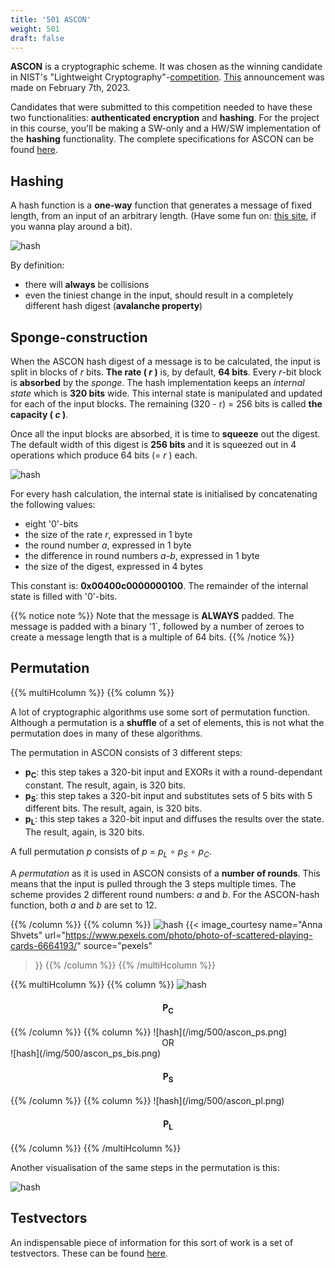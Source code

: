 ```yaml
---
title: '501 ASCON'
weight: 501
draft: false
---
```


**ASCON** is a cryptographic scheme. It was chosen as the winning candidate in NIST's "Lightweight Cryptography"-[competition](https://csrc.nist.gov/Projects/lightweight-cryptography). [This](https://csrc.nist.gov/News/2023/lightweight-cryptography-nist-selects-ascon) announcement was made on February 7th, 2023.

Candidates that were submitted to this competition needed to have these two functionalities: **authenticated encryption** and **hashing**. For the project in this course, you'll be making a SW-only and a HW/SW implementation of the **hashing** functionality. The complete specifications for ASCON can be found [here](https://ascon.iaik.tugraz.at/files/asconv12-nist.pdf).

## Hashing

A hash function is a **one-way** function that generates a message of fixed length, from an input of an arbitrary length. (Have some fun on: [this site](https://www.tools4noobs.com/online_tools/hash/), if you wanna play around a bit).

![hash](/img/500/hash.png)

By definition: 

* there will **always** be collisions
* even the tiniest change in the input, should result in a completely different hash digest (**avalanche property**)



## Sponge-construction
When the ASCON hash digest of a message is to be calculated, the input is split in blocks of *r* bits. **The rate ( *r* )** is, by default, **64 bits**. Every *r*-bit block is **absorbed** by the *sponge*. The hash implementation keeps an *internal state* which is **320 bits** wide. This internal state is manipulated and updated for each of the input blocks. The remaining (320 - r) = 256 bits is called **the capacity ( *c* )**.

Once all the input blocks are absorbed, it is time to **squeeze** out the digest. The default width of this digest is **256 bits** and it is squeezed out in 4 operations which produce 64 bits (= *r* ) each.

![hash](/img/500/ascon_hash.png)

For every hash calculation, the internal state is initialised by concatenating the following values:

* eight '0'-bits
* the size of the rate *r*, expressed in 1 byte
* the round number *a*, expressed in 1 byte
* the difference in round numbers *a-b*, expressed in 1 byte
* the size of the digest, expressed in 4 bytes

This constant is: **0x00400c0000000100**. The remainder of the internal state is filled with '0'-bits.

{{% notice note %}}
Note that the message is <b>ALWAYS</b> padded. The message is padded with a binary '1`, followed by a number of zeroes to create a message length that is a multiple of 64 bits.
{{% /notice %}}

## Permutation

{{% multiHcolumn %}}
{{% column %}}

A lot of cryptographic algorithms use some sort of permutation function. Although a permutation is a **shuffle** of a set of elements, this is not what the permutation does in many of these algorithms.

The permutation in ASCON consists of 3 different steps:

* **p<sub>C</sub>**: this step takes a 320-bit input and EXORs it with a round-dependant constant. The result, again, is 320 bits.
* **p<sub>S</sub>**: this step takes a 320-bit input and substitutes sets of 5 bits with 5 different bits. The result, again, is 320 bits.
* **p<sub>L</sub>**: this step takes a 320-bit input and diffuses the results over the state. The result, again, is 320 bits. 

A full permutation *p* consists of *p* = *p<sub>L</sub>* &compfn; *p<sub>S</sub>* &compfn; *p<sub>C</sub>*.

A *permutation* as it is used in ASCON consists of a **number of rounds**. This means that the input is pulled through the 3 steps multiple times. The scheme provides 2 different round numbers: *a* and *b*. For the ASCON-hash function, both *a* and *b* are set to 12.

{{% /column %}}
{{% column %}}
![hash](/img/style/pexels-anna-shvets-6664193.jpg)
{{< image_courtesy 
  name="Anna Shvets"
  url="https://www.pexels.com/photo/photo-of-scattered-playing-cards-6664193/"
  source="pexels"
  >}}
{{% /column %}}
{{% /multiHcolumn %}}



{{% multiHcolumn %}}
{{% column %}}
![hash](/img/500/ascon_pc.png)
<center><h4>P<sub>C</sub></h4></center>
{{% /column %}}
{{% column %}}
![hash](/img/500/ascon_ps.png)
<center>OR</center>
![hash](/img/500/ascon_ps_bis.png)
<center><h4>P<sub>S</sub></h4></center>
{{% /column %}}
{{% column %}}
![hash](/img/500/ascon_pl.png)
<center><h4>P<sub>L</sub></h4></center>
{{% /column %}}
{{% /multiHcolumn %}}

Another visualisation of the same steps in the permutation is this:

![hash](/img/500/ascon_p.png)


## Testvectors

An indispensable piece of information for this sort of work is a set of testvectors. These can be found [here](https://raw.githubusercontent.com/ascon/ascon-c/main/crypto_hash/asconhashv12/LWC_HASH_KAT_256.txt).